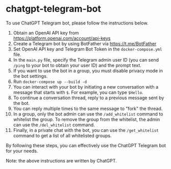 # chatgpt-telegram-bot

To use ChatGPT Telegram bot, please follow the instructions below.

1. Obtain an OpenAI API key from https://platform.openai.com/account/api-keys
2. Create a Telegram bot by using BotFather via https://t.me/BotFather
3. Set OpenAI API key and Telegram Bot Token in the `docker-compose.yml` file.
4. In the `main.py` file, specify the Telegram admin user ID (you can send `/ping` to your bot to obtain your user ID) and the prompt text.
5. If you want to use the bot in a group, you must disable privacy mode in the bot settings.
6. Run `docker-compose up --build -d`
7. You can interact with your bot by initiating a new conversation with a message that starts with `$`. For example, you can type `$Hello`.
8. To continue a conversation thread, reply to a previous message sent by the bot.
9. You can reply multiple times to the same message to "fork" the thread.
10. In a group, only the bot admin can use the `/add_whitelist` command to whitelist the group. To remove the group from the whitelist, the admin can use the `/del_whitelist` command.
11. Finally, in a private chat with the bot, you can use the `/get_whitelist` command to get a list of all whitelisted groups.

By following these steps, you can effectively use the ChatGPT Telegram bot for your needs.

Note: the above instructions are written by ChatGPT.

